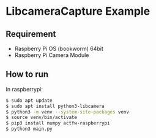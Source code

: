 # LibcameraCapture Example

## Requirement

- Raspberry Pi OS (bookworm) 64bit
- Raspberry Pi Camera Module


## How to run

In raspberrypi:

```bash
$ sudo apt update
$ sudo apt install python3-libcamera
$ python3 -m venv --system-site-packages venv
$ source venv/bin/activate
$ pip3 install numpy actfw-raspberrypi
$ python3 main.py
```



